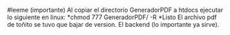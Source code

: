 #leeme (importante)
Al copiar el directorio GeneradorPDF a htdocs ejecutar lo siguiente en linux:
	*chmod 777 GeneradorPDF/ -R
	*Listo
El archivo pdf de toñito se tuvo que bajar de version.
El backend (lo importante ya sirve).

